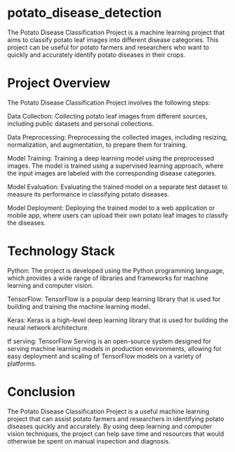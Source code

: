 # potato_disease_detection
The Potato Disease Classification Project is a machine learning project that aims to classify potato leaf images into different disease categories. This project can be useful for potato farmers and researchers who want to quickly and accurately identify potato diseases in their crops.

# Project Overview
The Potato Disease Classification Project involves the following steps:

Data Collection: Collecting potato leaf images from different sources, including public datasets and personal collections.

Data Preprocessing: Preprocessing the collected images, including resizing, normalization, and augmentation, to prepare them for training.

Model Training: Training a deep learning model using the preprocessed images. The model is trained using a supervised learning approach, where the input images are labeled with the corresponding disease categories.

Model Evaluation: Evaluating the trained model on a separate test dataset to measure its performance in classifying potato diseases.

Model Deployment: Deploying the trained model to a web application or mobile app, where users can upload their own potato leaf images to classify the diseases.

# Technology Stack
Python: The project is developed using the Python programming language, which provides a wide range of libraries and frameworks for machine learning and computer vision.

TensorFlow: TensorFlow is a popular deep learning library that is used for building and training the machine learning model.

Keras: Keras is a high-level deep learning library that is used for building the neural network architecture.

tf serving: TensorFlow Serving is an open-source system designed for serving machine learning models in production environments, allowing for easy deployment and scaling of TensorFlow models on a variety of platforms.

# Conclusion
The Potato Disease Classification Project is a useful machine learning project that can assist potato farmers and researchers in identifying potato diseases quickly and accurately. By using deep learning and computer vision techniques, the project can help save time and resources that would otherwise be spent on manual inspection and diagnosis.


